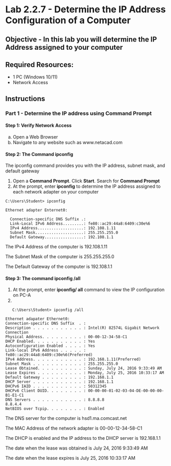 # Lab 2.2.7 - Determine the IP Address Configuration of a Computer

## Objective - In this lab you will determine the IP Address assigned to your computer

## Required Resources:
* 1 PC (Windows 10/11)
* Network Access

## Instructions

### Part 1 - Determine the IP address using Command Prompt

#### Step 1: Verify Network Access
<ol type="a">
  <li>Open a Web Browser</li>
  <li>Navigate to any website such as www.netacad.com</li>
</ol>

#### Step 2: The Command ipconfig
The ipconfig command provides you with the IP address, subnet mask, and default gateway
1. Open a **Command Prompt**. Click **Start**. Search for **Command Prompt**
2. At the prompt, enter **ipconfig** to determine the IP address assigned to each network adapter on your computer

```
C:\Users\Student> ipconfig

Ethernet adapter Enternet0:

  Connection-specific DNS Suffix .:
  Link-Local IPv6 Address.........: fe80::ac29:44a8:6409:c30e%6 
  IPv4 Address....................: 192.108.1.11
  Subnet Mask.....................: 255.255.255.0
  Default Gateway.................: 192.108.1.1
````
The IPv4 Address of the computer is 192.108.1.11

The Subnet Mask of the computer is 255.255.255.0

The Default Gateway of the computer is 192.108.1.1

#### Step 3: The command ipconfig /all
1. At the prompt, enter **ipconfig/ all** command to view the IP configuration on PC-A
2.
~~~
   C:\Users\Student> ipconfig /all

Ethernet adapater Ethernet0:
Connection-specific DNS Suffix  . :  
Description . . . . . . . . . . . : Intel(R) 82574L Gigabit Network Connection 
Physical Address. . . . . . . . . : 00-00-12-34-58-C1 
DHCP Enabled. . . . . . . . . . . : Yes 
Autoconfiguration Enabled . . . . : Yes 
Link-local IPv6 Address . . . . . : fe80::ac29:44a8:6409:c30e%6(Preferred) 
IPv4 Address. . . . . . . . . . . : 192.168.1.11(Preferred) 
Subnet Mask . . . . . . . . . . . : 255.255.255.0 
Lease Obtained. . . . . . . . . . : Sunday, July 24, 2016 9:33:49 AM 
Lease Expires . . . . . . . . . . : Monday, July 25, 2016 10:33:17 AM 
Default Gateway . . . . . . . . . : 192.168.1.1 
DHCP Server . . . . . . . . . . . : 192.168.1.1 
DHCPv6 IAID . . . . . . . . . . . : 50312345 
DHCPv6 Client DUID. . . . . . . . : 00-00-00-01-02-03-04-DE-00-00-00-B1-E1-C1 
DNS Servers . . . . . . . . . . . : 8.8.8.8 
8.8.4.4 
NetBIOS over Tcpip. . . . . . . . : Enabled 
~~~

The DNS server for the computer is hsd1.ma.comcast.net

The MAC Address of the network adapter is 00-00-12-34-58-C1

The DHCP is enabled and the IP address to the DHCP server is 192.168.1.1

The date when the lease was obtained is July 24, 2016 9:33:49 AM

The date when the lease expires is July 25, 2016 10:33:17 AM

